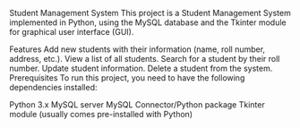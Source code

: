 Student Management System
This project is a Student Management System implemented in Python, using the MySQL database and the Tkinter module for graphical user interface (GUI).

Features
Add new students with their information (name, roll number, address, etc.).
View a list of all students.
Search for a student by their roll number.
Update student information.
Delete a student from the system.
Prerequisites
To run this project, you need to have the following dependencies installed:

Python 3.x
MySQL server
MySQL Connector/Python package
Tkinter module (usually comes pre-installed with Python)